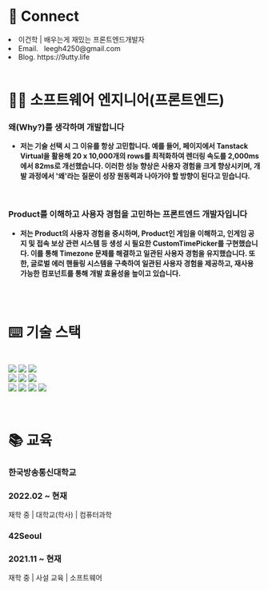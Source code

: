 # 🤝 Connect
<div>
   <li>
      이건학 | 배우는게 재밌는 프론트엔드개발자
   </li>
   <li>
      Email.   leegh4250@gmail.com
   </li>
   <li>
      Blog.    https://9utty.life
   </li>
</div

<br />
<br />

# 🙋‍♂️ 소프트웨어 엔지니어(프론트엔드)

### **왜(Why?)를 생각하며 개발합니다**

- **저는 기술 선택 시 그 이유를 항상 고민합니다. 예를 들어, 페이지에서 Tanstack Virtual을 활용해 20 x 10,000개의 rows를 최적화하여 렌더링 속도를 2,000ms에서 82ms로 개선했습니다. 이러한 성능 향상은 사용자 경험을 크게 향상시키며, 개발 과정에서 '왜'라는 질문이 성장 원동력과 나아가야 할 방향이 된다고 믿습니다.**

<br/>

### **Product를 이해하고 사용자 경험을 고민하는 프론트엔드 개발자입니다**

- **저는 Product의 사용자 경험을 중시하며, Product인 게임을 이해하고, 인게임 공지 및 접속 보상 관련 시스템 등 생성 시 필요한 CustomTimePicker를 구현했습니다. 이를 통해 Timezone 문제를 해결하고 일관된 사용자 경험을 유지했습니다. 또한, 글로벌 에러 핸들링 시스템을 구축하여 일관된 사용자 경험을 제공하고, 재사용 가능한 컴포넌트를 통해 개발 효율성을 높이고 있습니다.**

<br />
<br />

# ⌨️ 기술 스택
<div align="start">
<br />
<img src="https://img.shields.io/badge/HTML-E34F26?style=for-the-badge&logo=html5&logoColor=white"/> <img src="https://img.shields.io/badge/CSS-1572B6?style=for-the-badge&logo=css3&logoColor=white"/> <img src="https://img.shields.io/badge/JavaScript-f7df1e?style=for-the-badge&logo=javascript&logoColor=black"/>
<br />
<img src="https://img.shields.io/badge/TypeScript-3178C6?style=for-the-badge&logo=typescript&logoColor=white"/> <img src="https://img.shields.io/badge/React-61DAFB?style=for-the-badge&logo=react&logoColor=black"/> <img src="https://img.shields.io/badge/RTKQuery-8C03FC?style=for-the-badge&logo=redux&logoColor=white"/> 
<br />
<img src="https://img.shields.io/badge/Git-F05032?style=for-the-badge&logo=git&logoColor=white"/>
<img src="https://img.shields.io/badge/next.js-000000?style=for-the-badge&logo=nextdotjs&logoColor=white)"/>
<img src="https://img.shields.io/badge/GitHub-181717?style=for-the-badge&logo=github&logoColor=white"/>
<img src="https://img.shields.io/badge/Slack-4A154B?style=for-the-badge&logo=slack&logoColor=white"/>
<br />
</div>

<br />
<br />


# 📚 교육

### 한국방송통신대학교

### 2022.02 ~ 현재

재학 중 | 대학교(학사) | 컴퓨터과학

### 42Seoul

### 2021.11 ~ 현재

재학 중 | 사설 교육 | 소프트웨어
